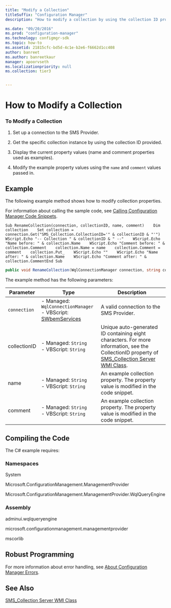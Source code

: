 ```yaml
---
title: "Modify a Collection"
titleSuffix: "Configuration Manager"
description: "How to modify a collection by using the collection ID provided. The example property values are modified using the name and comment values."  

ms.date: "09/20/2016"
ms.prod: "configuration-manager"
ms.technology: configmgr-sdk
ms.topic: how-to
ms.assetid: 21815cfc-bd5d-4c1e-b2e6-f6662d1cc408
author: banreet
ms.author: banreetkaur
manager: apoorvseth
ms.localizationpriority: null
ms.collection: tier3


---
```

# How to Modify a Collection
### To Modify a Collection  

1.  Set up a connection to the SMS Provider.  

2.  Get the specific collection instance by using the collection ID provided.  

3.  Display the current property values (name and comment properties used as examples).  

4.  Modify the example property values using the `name` and `comment` values passed in.  

## Example  
 The following example method shows how to modify collection properties.  

 For information about calling the sample code, see [Calling Configuration Manager Code Snippets](../../../../develop/core/understand/calling-code-snippets.md).  

```vbs  
Sub RenameCollection(connection, collectionID, name, comment)    Dim collection    Set collection = connection.Get("SMS_Collection.CollectionID='" & collectionID & "'")    WScript.Echo "-- Collection " & collectionID & " --"    WScript.Echo "Name before: " & collection.Name    WScript.Echo "Comment before: " & collection.Comment    collection.Name = name    collection.Comment = comment    collection.Put_    WScript.Echo ""    WScript.Echo "Name after: " & collection.Name    WScript.Echo "Comment after: " & collection.CommentEnd Sub  
```  

```c#  
public void RenameCollection(WqlConnectionManager connection, string collectionID, string name, string comment){    IResultObject collection = connection.GetInstance(string.Format("SMS_Collection.CollectionID='{0}'", collectionID));    Console.WriteLine("-- Collection {0} --", collectionID);    Console.WriteLine("Name before: {0}", collection["Name"].StringValue);    Console.WriteLine("Comment before: {0}", collection["Comment"].StringValue);    collection["Name"].StringValue = name;    collection["Comment"].StringValue = comment;    collection.Put();    collection.Get();    Console.WriteLine();    Console.WriteLine("Name after: {0}", collection["Name"].StringValue);    Console.WriteLine("Comment after: {0}", collection["Comment"].StringValue);}  
```  

 The example method has the following parameters:  

|Parameter|Type|Description|  
|---------------|----------|-----------------|  
|`connection`|-   Managed: `WqlConnectionManager`<br />-   VBScript: [SWbemServices](/windows/win32/wmisdk/swbemservices)|A valid connection to the SMS Provider.|  
|collectionID|-   Managed: `String`<br />-   VBScript: `String`|Unique auto-generated ID containing eight characters. For more information, see the CollectionID property of [SMS_Collection Server WMI Class](../../../../develop/reference/core/clients/collections/sms_collection-server-wmi-class.md).|  
|name|-   Managed: `String`<br />-   VBScript: `String`|An example collection property. The property value is modified in the code snippet.|  
|comment|-   Managed: `String`<br />-   VBScript: `String`|An example collection property. The property value is modified in the code snippet.|  

## Compiling the Code  
 The C# example requires:  

### Namespaces  
 System  

 Microsoft.ConfigurationManagement.ManagementProvider  

 Microsoft.ConfigurationManagement.ManagementProvider.WqlQueryEngine  

### Assembly  
 adminui.wqlqueryengine  

 microsoft.configurationmanagement.managementprovider  

 mscorlib  

## Robust Programming  
 For more information about error handling, see [About Configuration Manager Errors](../../../../develop/core/understand/about-configuration-manager-errors.md).  

## See Also  
 [SMS_Collection Server WMI Class](../../../../develop/reference/core/clients/collections/sms_collection-server-wmi-class.md)
